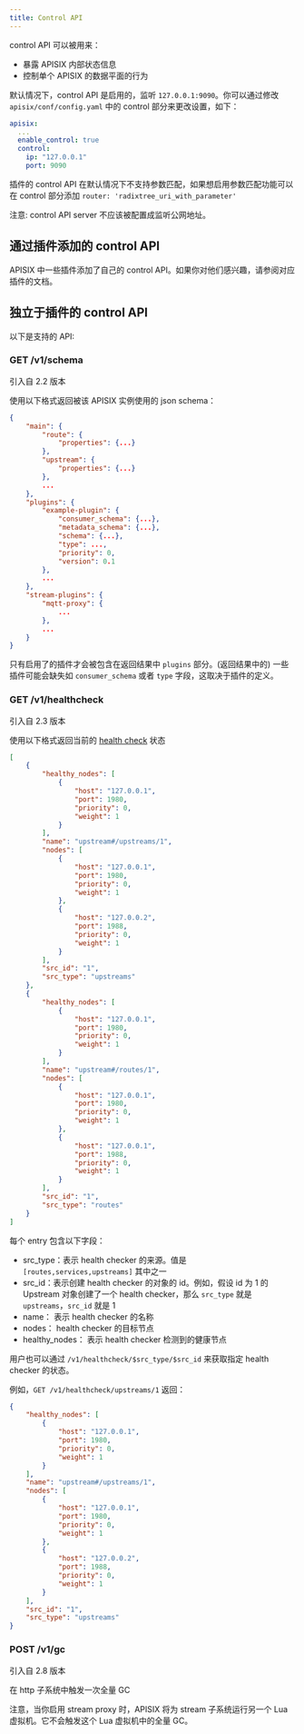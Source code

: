 ```yaml
---
title: Control API
---
```


<!--
#
# Licensed to the Apache Software Foundation (ASF) under one or more
# contributor license agreements.  See the NOTICE file distributed with
# this work for additional information regarding copyright ownership.
# The ASF licenses this file to You under the Apache License, Version 2.0
# (the "License"); you may not use this file except in compliance with
# the License.  You may obtain a copy of the License at
#
#     http://www.apache.org/licenses/LICENSE-2.0
#
# Unless required by applicable law or agreed to in writing, software
# distributed under the License is distributed on an "AS IS" BASIS,
# WITHOUT WARRANTIES OR CONDITIONS OF ANY KIND, either express or implied.
# See the License for the specific language governing permissions and
# limitations under the License.
#
-->

control API 可以被用来：

* 暴露 APISIX 内部状态信息
* 控制单个 APISIX 的数据平面的行为

默认情况下，control API 是启用的，监听 `127.0.0.1:9090`。你可以通过修改 `apisix/conf/config.yaml` 中的 control 部分来更改设置，如下：

```yaml
apisix:
  ...
  enable_control: true
  control:
    ip: "127.0.0.1"
    port: 9090
```

插件的 control API 在默认情况下不支持参数匹配，如果想启用参数匹配功能可以在 control 部分添加 `router: 'radixtree_uri_with_parameter'`

注意: control API server 不应该被配置成监听公网地址。

## 通过插件添加的 control API

APISIX 中一些插件添加了自己的 control API。如果你对他们感兴趣，请参阅对应插件的文档。

## 独立于插件的 control API

以下是支持的 API:

### GET /v1/schema

引入自 2.2 版本

使用以下格式返回被该 APISIX 实例使用的 json schema：

```json
{
    "main": {
        "route": {
            "properties": {...}
        },
        "upstream": {
            "properties": {...}
        },
        ...
    },
    "plugins": {
        "example-plugin": {
            "consumer_schema": {...},
            "metadata_schema": {...},
            "schema": {...},
            "type": ...,
            "priority": 0,
            "version": 0.1
        },
        ...
    },
    "stream-plugins": {
        "mqtt-proxy": {
            ...
        },
        ...
    }
}
```

只有启用了的插件才会被包含在返回结果中 `plugins` 部分。(返回结果中的) 一些插件可能会缺失如 `consumer_schema` 或者 `type` 字段，这取决于插件的定义。

### GET /v1/healthcheck

引入自 2.3 版本

使用以下格式返回当前的 [health check](health-check.md) 状态

```json
[
    {
        "healthy_nodes": [
            {
                "host": "127.0.0.1",
                "port": 1980,
                "priority": 0,
                "weight": 1
            }
        ],
        "name": "upstream#/upstreams/1",
        "nodes": [
            {
                "host": "127.0.0.1",
                "port": 1980,
                "priority": 0,
                "weight": 1
            },
            {
                "host": "127.0.0.2",
                "port": 1988,
                "priority": 0,
                "weight": 1
            }
        ],
        "src_id": "1",
        "src_type": "upstreams"
    },
    {
        "healthy_nodes": [
            {
                "host": "127.0.0.1",
                "port": 1980,
                "priority": 0,
                "weight": 1
            }
        ],
        "name": "upstream#/routes/1",
        "nodes": [
            {
                "host": "127.0.0.1",
                "port": 1980,
                "priority": 0,
                "weight": 1
            },
            {
                "host": "127.0.0.1",
                "port": 1988,
                "priority": 0,
                "weight": 1
            }
        ],
        "src_id": "1",
        "src_type": "routes"
    }
]
```

每个 entry 包含以下字段：

* src_type：表示 health checker 的来源。值是 `[routes,services,upstreams]` 其中之一
* src_id：表示创建 health checker 的对象的 id。例如，假设 id 为 1 的 Upstream 对象创建了一个 health checker，那么 `src_type` 就是 `upstreams`，`src_id` 就是 1
* name： 表示 health checker 的名称
* nodes： health checker 的目标节点
* healthy_nodes： 表示 health checker 检测到的健康节点

用户也可以通过 `/v1/healthcheck/$src_type/$src_id` 来获取指定 health checker 的状态。

例如，`GET /v1/healthcheck/upstreams/1` 返回：

```json
{
    "healthy_nodes": [
        {
            "host": "127.0.0.1",
            "port": 1980,
            "priority": 0,
            "weight": 1
        }
    ],
    "name": "upstream#/upstreams/1",
    "nodes": [
        {
            "host": "127.0.0.1",
            "port": 1980,
            "priority": 0,
            "weight": 1
        },
        {
            "host": "127.0.0.2",
            "port": 1988,
            "priority": 0,
            "weight": 1
        }
    ],
    "src_id": "1",
    "src_type": "upstreams"
}
```

### POST /v1/gc

引入自 2.8 版本

在 http 子系统中触发一次全量 GC

注意，当你启用 stream proxy 时，APISIX 将为 stream 子系统运行另一个 Lua 虚拟机。它不会触发这个 Lua 虚拟机中的全量 GC。
